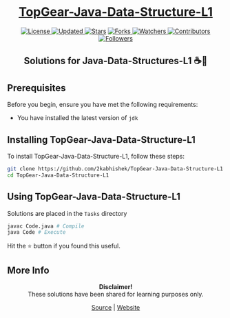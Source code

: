 <div align = "center">

<h1><a href="https://2kabhishek.github.io/TopGear-Java-Data-Structure-L1">TopGear-Java-Data-Structure-L1</a></h1>

<a href="https://github.com/2KAbhishek/TopGear-Java-Data-Structure-L1/blob/master/LICENSE">
<img alt="License" src="https://img.shields.io/github/license/2kabhishek/TopGear-Java-Data-Structure-L1?style=plastic&color=white&label=License"> </a>

<a href="https://github.com/2KAbhishek/TopGear-Java-Data-Structure-L1/pulse">
<img alt="Updated" src="https://img.shields.io/github/last-commit/2kabhishek/TopGear-Java-Data-Structure-L1?style=plastic&color=e30724&label=Updated"> </a>

<a href="https://github.com/2KAbhishek/TopGear-Java-Data-Structure-L1/stargazers">
<img alt="Stars" src="https://img.shields.io/github/stars/2kabhishek/TopGear-Java-Data-Structure-L1?style=plastic&color=00d451&label=Stars"></a>

<a href="https://github.com/2KAbhishek/TopGear-Java-Data-Structure-L1/network/members">
<img alt="Forks" src="https://img.shields.io/github/forks/2kabhishek/TopGear-Java-Data-Structure-L1?style=plastic&color=1688f0&label=Forks"> </a>

<a href="https://github.com/2KAbhishek/TopGear-Java-Data-Structure-L1/watchers">
<img alt="Watchers" src="https://img.shields.io/github/watchers/2kabhishek/TopGear-Java-Data-Structure-L1?style=plastic&color=ff5500&label=Watchers"> </a>

<a href="https://github.com/2KAbhishek/TopGear-Java-Data-Structure-L1/graphs/contributors">
<img alt="Contributors" src="https://img.shields.io/github/contributors/2kabhishek/TopGear-Java-Data-Structure-L1?style=plastic&color=f0f&label=Contributors"> </a>

<a href="https://github.com/2KAbhishek?tab=followers">
<img alt="Followers" src="https://img.shields.io/github/followers/2kabhishek?color=222&style=plastic&label=Followers"> </a>

<h2>Solutions for Java-Data-Structures-L1 ☕🧮</h2>

</div>

## Prerequisites

Before you begin, ensure you have met the following requirements:

- You have installed the latest version of `jdk`

## Installing TopGear-Java-Data-Structure-L1

To install TopGear-Java-Data-Structure-L1, follow these steps:

```bash
git clone https://github.com/2kabhishek/TopGear-Java-Data-Structure-L1
cd TopGear-Java-Data-Structure-L1
```

## Using TopGear-Java-Data-Structure-L1

Solutions are placed in the `Tasks` directory

```bash
javac Code.java # Compile
java Code # Execute
```

Hit the :star: button if you found this useful.

## More Info

<div align="center">

<strong>Disclaimer!</strong><br>
These solutions have been shared for learning purposes only. <br>

<a href="https://github.com/2KAbhishek/TopGear-Java-Data-Structure-L1">Source</a> |
<a href="https://2kabhishek.github.io/TopGear-Java-Data-Structure-L1">Website</a>

</div>

